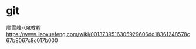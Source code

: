 # git

廖雪峰-Git教程
https://www.liaoxuefeng.com/wiki/0013739516305929606dd18361248578c67b8067c8c017b000